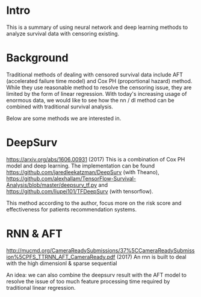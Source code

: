
# Intro
This is a summary of using neural network and deep learning methods to analyze survival data with censoring existing.

# Background
Traditional methods of dealing with censored survival data include AFT (accelerated failure time model) and Cox PH (proportional hazard)
method. While they use reasonable method to resolve the censoring issue, they are limited by the form of linear regression. With today's
increasing usage of enormous data, we would like to see how the nn / dl method can be combined with traditional survival analysis.

Below are some methods we are interested in.

# DeepSurv 
https://arxiv.org/abs/1606.00931 (2017)
This is a combination of Cox PH model and deep learning. The implementation can be found https://github.com/jaredleekatzman/DeepSurv (with Theano),  https://github.com/alexhallam/TensorFlow-Survival-Analysis/blob/master/deepsurv_tf.py and https://github.com/liupei101/TFDeepSurv (with tensorflow).

This method according to the author, focus more on the risk score and effectiveness for patients recommendation systems.

# RNN & AFT
http://mucmd.org/CameraReadySubmissions/37%5CCameraReadySubmission%5CPFS_TTRNN_AFT_CameraReady.pdf (2017)
An rnn is built to deal with the high dimensionl & sparse sequential 

An idea: we can also combine the deepsurv result with the AFT model to resolve the issue of too much feature processing time required by
traditional linear regression.

